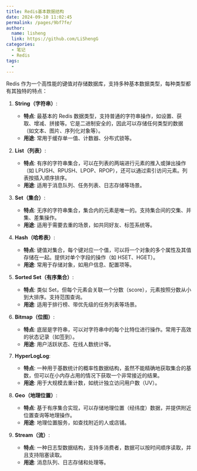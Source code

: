 ```yaml
---
title: Redis基本数据结构
date: 2024-09-10 11:02:45
permalink: /pages/9bf7fe/
author: 
  name: lisheng
  link: https://github.com/LiShengG
categories: 
  - 笔记
  - Redis
tags: 
  - 
---
```

Redis 作为一个高性能的键值对存储数据库，支持多种基本数据类型，每种类型都有其独特的特点：

1. **String（字符串）**:
   - **特点**: 最基本的 Redis 数据类型，支持普通的字符串操作，如设置、获取、增减、拼接等。它是二进制安全的，因此可以存储任何类型的数据（如文本、图片、序列化对象等）。
   - **用途**: 常用于缓存单一值、计数器、分布式锁等。

2. **List（列表）**:
   - **特点**: 有序的字符串集合，可以在列表的两端进行元素的推入或弹出操作（如 LPUSH、RPUSH、LPOP、RPOP），还可以通过索引访问元素。列表按插入顺序排序。
   - **用途**: 适用于消息队列、任务列表、日志存储等场景。

3. **Set（集合）**:
   - **特点**: 无序的字符串集合，集合内的元素是唯一的。支持集合间的交集、并集、差集操作。
   - **用途**: 适用于需要去重的场景，如共同好友、标签系统等。

4. **Hash（哈希表）**:
   - **特点**: 键值对集合，每个键对应一个值，可以将一个对象的多个属性及其值存储在一起。提供对单个字段的操作（如 HSET、HGET）。
   - **用途**: 常用于存储对象，如用户信息、配置项等。

5. **Sorted Set（有序集合）**:
   - **特点**: 类似 Set，但每个元素会关联一个分数（score），元素按照分数从小到大排序。支持范围查询。
   - **用途**: 适用于排行榜、带优先级的任务列表等场景。

6. **Bitmap（位图）**:
   - **特点**: 底层是字符串，可以对字符串中的每个比特位进行操作。常用于高效的状态记录（如签到）。
   - **用途**: 用户活跃状态、在线人数统计等。

7. **HyperLogLog**:
   - **特点**: 一种用于基数统计的概率性数据结构，虽然不能精确地获取集合的基数，但可以在小内存占用的情况下获取一个非常接近的结果。
   - **用途**: 用于大规模去重计数，如统计独立访问用户数（UV）。

8. **Geo（地理位置）**:
   - **特点**: 基于有序集合实现，可以存储地理位置（经纬度）数据，并提供附近位置查询等地理操作。
   - **用途**: 地理位置服务，如查找附近的人或店铺。

9. **Stream（流）**:
   - **特点**: 一种日志型数据结构，支持多消费者，数据可以按时间顺序读取，并且支持阻塞读取。
   - **用途**: 消息队列、日志存储和处理等。
